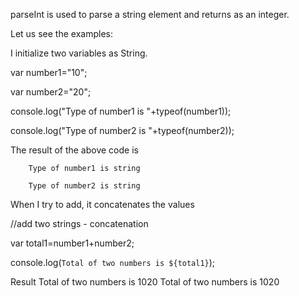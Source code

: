 parseInt is used to parse a string element and returns as an integer.

Let us see the examples:

I initialize two variables as String.

var number1="10";

var number2="20";

console.log("Type of number1 is "+typeof(number1));

console.log("Type of number2 is "+typeof(number2));


The result of the above code is 

        Type of number1 is string
        
        Type of number2 is string
        

When I try to add, it concatenates the values

//add two strings - concatenation

var total1=number1+number2;

console.log(`Total of two numbers is ${total1}`);


Result
    Total of two numbers is 1020
  Total of two numbers is 1020
